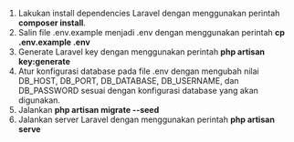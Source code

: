 1. Lakukan install dependencies Laravel dengan menggunakan perintah <strong>composer install</strong>. <br>
2. Salin file .env.example menjadi .env dengan menggunakan perintah <strong>cp .env.example .env</strong> <br>
3. Generate Laravel key dengan menggunakan perintah <strong>php artisan key:generate</strong> <br>
4. Atur konfigurasi database pada file .env dengan mengubah nilai DB_HOST, DB_PORT, DB_DATABASE, DB_USERNAME, dan DB_PASSWORD sesuai dengan konfigurasi database yang akan digunakan. <br>
5. Jalankan <strong>php artisan migrate --seed</strong>
6. Jalankan server Laravel dengan menggunakan perintah <strong>php artisan serve</strong> <br>